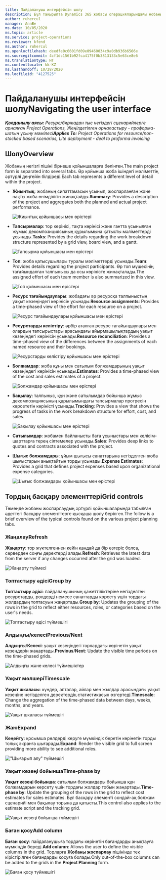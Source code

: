 ```yaml
---
title: Пайдаланушы интерфейсін шолу
description: Бұл тақырыпта Dynamics 365 жобасы операцияларындағы жобаны басқару туралы ақпарат берілген.
author: ruhercul
manager: AnnBe
ms.date: 10/05/2020
ms.topic: article
ms.service: project-operations
ms.reviewer: kfend
ms.author: ruhercul
ms.openlocfilehash: deedfe0c6601fd09e09460034c9a0db936b6566e
ms.sourcegitcommit: 4cf1dc1561b92fca4175f0b3813133c5e63ce8e6
ms.translationtype: HT
ms.contentlocale: kk-KZ
ms.lasthandoff: 10/28/2020
ms.locfileid: "4127525"
---
```

# <a name="navigating-the-user-interface"></a><span data-ttu-id="c0f65-103">Пайдаланушы интерфейсін шолу</span><span class="sxs-lookup"><span data-stu-id="c0f65-103">Navigating the user interface</span></span>

<span data-ttu-id="c0f65-104">_**Қолданылу аясы:** Ресурс/биржадан тыс негіздегі сценарийлерге арналған Project Operations, Жеңілдетілген орналастыру - проформа-шотын ұсыну мәмілесі_</span><span class="sxs-lookup"><span data-stu-id="c0f65-104">_**Applies To:** Project Operations for resource/non-stocked based scenarios, Lite deployment - deal to proforma invoicing_</span></span>

## <a name="overview"></a><span data-ttu-id="c0f65-105">Шолу</span><span class="sxs-lookup"><span data-stu-id="c0f65-105">Overview</span></span>

<span data-ttu-id="c0f65-106">Жобаның негізгі пішіні бірнеше қойыншаларға бөлінген.</span><span class="sxs-lookup"><span data-stu-id="c0f65-106">The main project form is separated into several tabs.</span></span> <span data-ttu-id="c0f65-107">Әр қойынша жоба ішіндегі мәліметтің әртүрлі деңгейін білдіреді.</span><span class="sxs-lookup"><span data-stu-id="c0f65-107">Each tab represents a different level of detail within the project.</span></span>

- <span data-ttu-id="c0f65-108">**Жиынтық**: жобаның сипаттамасын ұсынып, жоспарланған және нақты жоба өнімділігін жинақтайды.</span><span class="sxs-lookup"><span data-stu-id="c0f65-108">**Summary**: Provides a description of the project and aggregates both the planned and actual project performance.</span></span>

    ![Жиынтық қойыншасы мен өрістері](media/navigation7.png)

- <span data-ttu-id="c0f65-110">**Тапсырмалар**: тор көрінісі, тақта көрінісі және гантта ұсынылған жұмыс декомпозициясының құрылымына қатысты мәліметтерді ұсынады.</span><span class="sxs-lookup"><span data-stu-id="c0f65-110">**Tasks**: Provides the details regarding the work breakdown structure represented by a grid view, board view, and a gantt.</span></span>

    ![Тапсырма қойыншасы мен өрістері](media/navigation8.png)

- <span data-ttu-id="c0f65-112">**Топ**: жоба қатысушылары туралы мәліметтерді ұсынады.</span><span class="sxs-lookup"><span data-stu-id="c0f65-112">**Team**: Provides details regarding the project participants.</span></span> <span data-ttu-id="c0f65-113">Әр топ мүшесінің тағайындалған талпынысы да осы көріністе жинақталады.</span><span class="sxs-lookup"><span data-stu-id="c0f65-113">The assigned effort of each team member is also summarized in this view.</span></span>

    ![Топ қойыншасы мен өрістері](media/navigation9.png)

- <span data-ttu-id="c0f65-115">**Ресурс тағайындаулары**: жобадағы әр ресурсқа талпыныстың уақыт кезеңіндегі көрінісін ұсынады.</span><span class="sxs-lookup"><span data-stu-id="c0f65-115">**Resource assignments**: Provides a time-phased view of the effort for each resource on a project.</span></span>

    ![Ресурс тағайындаулары қойыншасы мен өрістері](media/navigation10.png)

- <span data-ttu-id="c0f65-117">**Ресурстарды келістіру**: әрбір аталған ресурс тағайындаулары мен олардың тапсырыстары арасындағы айырмашылықтардың уақыт кезеңіндегі көрінісін ұсынады.</span><span class="sxs-lookup"><span data-stu-id="c0f65-117">**Resource reconciliation**: Provides a time-phased view of the differences between the assignments of each named resource and their bookings.</span></span>

    ![Ресурстарды келістіру қойыншасы мен өрістері](media/navigation11.png)

- <span data-ttu-id="c0f65-119">**Болжамдар**: жоба құны мен сатылым болжамдарының уақыт кезеңіндегі көрінісін ұсынады.</span><span class="sxs-lookup"><span data-stu-id="c0f65-119">**Estimates**: Provides a time-phased view of the cost and sales estimates of a project.</span></span>

    ![Болжамдар қойыншасы мен өрістері](media/navigation12.png)

- <span data-ttu-id="c0f65-121">**Бақылау**: талпыныс, құн және сатылымдар бойынша жұмыс декомпозициясының құрылымындағы тапсырмалар прогресін көрсететін көріністі ұсынады.</span><span class="sxs-lookup"><span data-stu-id="c0f65-121">**Tracking**: Provides a view that shows the progress of tasks in the work breakdown structure for effort, cost, and sales.</span></span>

    ![Бақылау қойыншасы мен өрістері](media/navigation13.png)

- <span data-ttu-id="c0f65-123">**Сатылымдар**: жобамен байланысты баға ұсыныстары мен келісім-шарттарға терең сілтемелер ұсынады.</span><span class="sxs-lookup"><span data-stu-id="c0f65-123">**Sales**: Provides deep links to quotes and contracts associated with the project.</span></span>

- <span data-ttu-id="c0f65-124">**Шығыс болжамдары**: ұйым шығысы санаттарына негізделген жоба шығыстарын анықтайтын торды ұсынады.</span><span class="sxs-lookup"><span data-stu-id="c0f65-124">**Expense Estimates**: Provides a grid that defines project expenses based upon organizational expense categories.</span></span>

    ![Шығыс болжамдары қойыншасы мен өрістері](media/navigation14.png)

## <a name="grid-controls"></a><span data-ttu-id="c0f65-126">Тордың басқару элементтері</span><span class="sxs-lookup"><span data-stu-id="c0f65-126">Grid controls</span></span>

<span data-ttu-id="c0f65-127">Төменде жобаны жоспарлаудың әртүрлі қойыншаларында табылған әдеттегі басқару элементтерге қысқаша шолу берілген.</span><span class="sxs-lookup"><span data-stu-id="c0f65-127">The follow is a brief overview of the typical controls found on the various project planning tabs.</span></span>

### <a name="refresh"></a><span data-ttu-id="c0f65-128">Жаңалау</span><span class="sxs-lookup"><span data-stu-id="c0f65-128">Refresh</span></span>

<span data-ttu-id="c0f65-129">**Жаңарту**: тор жүктелгеннен кейін қандай да бір өзгеріс болса, серверден соңғы деректерді алады.</span><span class="sxs-lookup"><span data-stu-id="c0f65-129">**Refresh**: Retrieves the latest data from the server if any changes occurred after the grid was loaded.</span></span>

![Жаңарту түймесі](media/navigation7.png)

### <a name="group-by"></a><span data-ttu-id="c0f65-131">Топтастыру әдісі</span><span class="sxs-lookup"><span data-stu-id="c0f65-131">Group by</span></span>

<span data-ttu-id="c0f65-132">**Топтастыру әдісі**: пайдаланушының қажеттіліктеріне негізделген ресурстарды, рөлдерді немесе санаттарды көрсету үшін тордағы жолдардың топтасуын жаңартады.</span><span class="sxs-lookup"><span data-stu-id="c0f65-132">**Group by**: Updates the grouping of the rows in the grid to reflect either resources, roles, or categories based on the user's needs.</span></span>

![Топтастыру әдісі түймешігі](media/navigation6.png)

### <a name="previousnext"></a><span data-ttu-id="c0f65-134">Алдыңғы/келесі</span><span class="sxs-lookup"><span data-stu-id="c0f65-134">Previous/Next</span></span>

<span data-ttu-id="c0f65-135">**Алдыңғы**/**Келесі**: уақыт кезеңіндегі торлардағы көрінетін уақыт кезеңдерін жаңартады.</span><span class="sxs-lookup"><span data-stu-id="c0f65-135">**Previous**/**Next**: Update the visible time periods on the time-phased grids.</span></span>

![Алдыңғы және келесі түймешіктер](media/navigation2.png)

### <a name="timescale"></a><span data-ttu-id="c0f65-137">Уақыт мөлшері</span><span class="sxs-lookup"><span data-stu-id="c0f65-137">Timescale</span></span>

<span data-ttu-id="c0f65-138">**Уақыт шкаласы**: күндер, апталар, айлар мен жылдар арасындағы уақыт кезеңіне негізделген деректердің статистикасын өзгертеді.</span><span class="sxs-lookup"><span data-stu-id="c0f65-138">**Timescale**: Change the aggregation of the time-phased data between days, weeks, months, and years.</span></span>

![Уақыт шкаласы түймешігі](media/navigation3.png)

### <a name="expand"></a><span data-ttu-id="c0f65-140">Жаю</span><span class="sxs-lookup"><span data-stu-id="c0f65-140">Expand</span></span>

<span data-ttu-id="c0f65-141">**Кеңейту**: қосымша рөлдерді көруге мүмкіндік беретін көрінетін торды толық экранға шығарады.</span><span class="sxs-lookup"><span data-stu-id="c0f65-141">**Expand**: Render the visible grid to full screen providing more ability to see additional roles.</span></span>

!["Шығарып алу" түймешігі](media/navigation4.png)

### <a name="time-phase-by"></a><span data-ttu-id="c0f65-143">Уақыт кезеңі бойынша</span><span class="sxs-lookup"><span data-stu-id="c0f65-143">Time-phase by</span></span>

<span data-ttu-id="c0f65-144">**Уақыт кезеңі бойынша**: сатылым болжамдары бойынша құн болжамдарын көрсету үшін тордағы жолдар тобын жаңартады.</span><span class="sxs-lookup"><span data-stu-id="c0f65-144">**Time-phase by**: Update the grouping of the rows in the grid to reflect cost estimates for sales estimates.</span></span> <span data-ttu-id="c0f65-145">Бұл басқару элементі сондай-ақ болжам сценарийі мен бақылау торына да қатысты.</span><span class="sxs-lookup"><span data-stu-id="c0f65-145">This control also applies to the estimate script and the tracking grid.</span></span>

![Уақыт кезеңі бойынша түймешігі](media/navigation0.png)

### <a name="add-column"></a><span data-ttu-id="c0f65-147">Баған қосу</span><span class="sxs-lookup"><span data-stu-id="c0f65-147">Add column</span></span>

<span data-ttu-id="c0f65-148">**Баған қосу**: пайдаланушыға тордағы көрінетін бағандарды анықтауға мүмкіндік береді.</span><span class="sxs-lookup"><span data-stu-id="c0f65-148">**Add column**: Allows the user to define the visible columns in the grid.</span></span> <span data-ttu-id="c0f65-149">Торларға **Жобаны жоспарлау** пішінінде тек кірістірілген бағандарды қосуға болады.</span><span class="sxs-lookup"><span data-stu-id="c0f65-149">Only out-of-the-box columns can be added to the grids in the **Project Planning** form.</span></span>

![Баған қосу түймешігі](media/navigation5.png)
